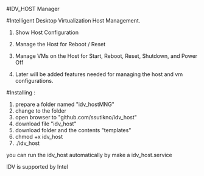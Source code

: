 #IDV_HOST Manager

#Intelligent Desktop Virtualization Host Management.

1. Show Host Configuration
2. Manage the Host for Reboot / Reset
3. Manage VMs on the Host for Start, Reboot, Reset, Shutdown, and Power Off

4. Later will be added features needed for managing the host and vm configurations.

#Installing :
1. prepare a folder named "idv_hostMNG"
2. change to the folder
3. open browser to "github.com/ssutikno/idv_host"
4. download file "idv_host"
5. download folder and the contents "templates"
6. chmod +x idv_host
7. ./idv_host

you can run the idv_host automatically by make a idv_host.service

IDV is supported by Intel
